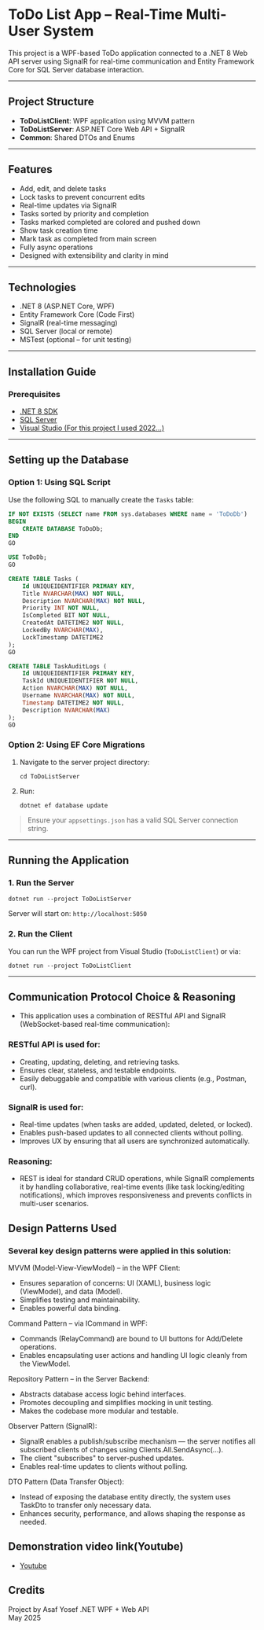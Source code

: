 # ToDo List App – Real-Time Multi-User System

This project is a WPF-based ToDo application connected to a .NET 8 Web API server using SignalR for real-time communication and Entity Framework Core for SQL Server database interaction.

---

## Project Structure

- **ToDoListClient**: WPF application using MVVM pattern
- **ToDoListServer**: ASP.NET Core Web API + SignalR
- **Common**: Shared DTOs and Enums

---

## Features

- Add, edit, and delete tasks
- Lock tasks to prevent concurrent edits
- Real-time updates via SignalR
- Tasks sorted by priority and completion
- Tasks marked completed are colored and pushed down
- Show task creation time
- Mark task as completed from main screen
- Fully async operations
- Designed with extensibility and clarity in mind

---

## Technologies

- .NET 8 (ASP.NET Core, WPF)
- Entity Framework Core (Code First)
- SignalR (real-time messaging)
- SQL Server (local or remote)
- MSTest (optional – for unit testing)

---

## Installation Guide

### Prerequisites

- [.NET 8 SDK](https://dotnet.microsoft.com/en-us/download)
- [SQL Server](https://www.microsoft.com/en-us/sql-server/sql-server-downloads)
- [Visual Studio (For this project I used 2022...)](https://visualstudio.microsoft.com/downloads/)

---

## Setting up the Database

### Option 1: Using SQL Script

Use the following SQL to manually create the `Tasks` table:

```sql
IF NOT EXISTS (SELECT name FROM sys.databases WHERE name = 'ToDoDb')
BEGIN
    CREATE DATABASE ToDoDb;
END
GO

USE ToDoDb;
GO

CREATE TABLE Tasks (
    Id UNIQUEIDENTIFIER PRIMARY KEY,
    Title NVARCHAR(MAX) NOT NULL,
    Description NVARCHAR(MAX) NOT NULL,
    Priority INT NOT NULL,
    IsCompleted BIT NOT NULL,
    CreatedAt DATETIME2 NOT NULL,
    LockedBy NVARCHAR(MAX),
    LockTimestamp DATETIME2
);
GO

CREATE TABLE TaskAuditLogs (
    Id UNIQUEIDENTIFIER PRIMARY KEY,
    TaskId UNIQUEIDENTIFIER NOT NULL,
    Action NVARCHAR(MAX) NOT NULL,
    Username NVARCHAR(MAX) NOT NULL,
    Timestamp DATETIME2 NOT NULL,
    Description NVARCHAR(MAX)
);
GO

```

### Option 2: Using EF Core Migrations

1. Navigate to the server project directory:

   ```
   cd ToDoListServer
   ```

2. Run:
   ```
   dotnet ef database update
   ```

> Ensure your `appsettings.json` has a valid SQL Server connection string.

---

## Running the Application

### 1. Run the Server

```
dotnet run --project ToDoListServer
```

Server will start on: `http://localhost:5050`

### 2. Run the Client

You can run the WPF project from Visual Studio (`ToDoListClient`) or via:

```
dotnet run --project ToDoListClient
```

---

## Communication Protocol Choice & Reasoning

- This application uses a combination of RESTful API and SignalR (WebSocket-based real-time communication):
### RESTful API is used for:
- Creating, updating, deleting, and retrieving tasks.
- Ensures clear, stateless, and testable endpoints.
- Easily debuggable and compatible with various clients (e.g., Postman, curl).
 
### SignalR is used for:
- Real-time updates (when tasks are added, updated, deleted, or locked).
- Enables push-based updates to all connected clients without polling.
- Improves UX by ensuring that all users are synchronized automatically.

### Reasoning:
- REST is ideal for standard CRUD operations, while SignalR complements it by handling collaborative, real-time events (like task locking/editing notifications), which improves responsiveness and prevents conflicts in multi-user scenarios.

## Design Patterns Used
### Several key design patterns were applied in this solution:

 MVVM (Model-View-ViewModel) – in the WPF Client:
- Ensures separation of concerns: UI (XAML), business logic (ViewModel), and data (Model).
- Simplifies testing and maintainability.
- Enables powerful data binding.
 
 Command Pattern – via ICommand in WPF:
- Commands (RelayCommand) are bound to UI buttons for Add/Delete operations.
- Enables encapsulating user actions and handling UI logic cleanly from the ViewModel.

 Repository Pattern – in the Server Backend:
- Abstracts database access logic behind interfaces.
- Promotes decoupling and simplifies mocking in unit testing.
- Makes the codebase more modular and testable.

 Observer Pattern (SignalR):
- SignalR enables a publish/subscribe mechanism — the server notifies all subscribed clients of changes using Clients.All.SendAsync(...).
- The client "subscribes" to server-pushed updates.
- Enables real-time updates to clients without polling.

 DTO Pattern (Data Transfer Object):
- Instead of exposing the database entity directly, the system uses TaskDto to transfer only necessary data.
- Enhances security, performance, and allows shaping the response as needed.

## Demonstration video link(Youtube)
- [Youtube](https://youtu.be/QRMGNnEU-Uo)

## Credits
Project by Asaf Yosef
.NET WPF + Web API  
May 2025

